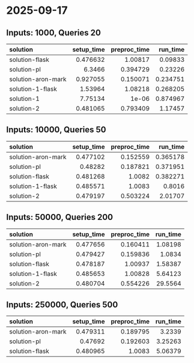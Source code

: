 # 2025-09-17

## Inputs: 1000, Queries 20

| solution           |   setup_time |   preproc_time |   run_time |
|:-------------------|-------------:|---------------:|-----------:|
| solution-flask     |     0.476632 |       1.00817  |   0.09833  |
| solution-pl        |     6.3466   |       0.394729 |   0.23226  |
| solution-aron-mark |     0.927055 |       0.150071 |   0.234751 |
| solution-1-flask   |     1.53964  |       1.08218  |   0.268205 |
| solution-1         |     7.75134  |       1e-06    |   0.874967 |
| solution-2         |     0.481065 |       0.793409 |   1.17457  |

## Inputs: 10000, Queries 50

| solution           |   setup_time |   preproc_time |   run_time |
|:-------------------|-------------:|---------------:|-----------:|
| solution-aron-mark |     0.477102 |       0.152559 |   0.365178 |
| solution-pl        |     0.48282  |       0.187821 |   0.371951 |
| solution-flask     |     0.481268 |       1.0082   |   0.382271 |
| solution-1-flask   |     0.485571 |       1.0083   |   0.8016   |
| solution-2         |     0.479197 |       0.503224 |   2.01707  |

## Inputs: 50000, Queries 200

| solution           |   setup_time |   preproc_time |   run_time |
|:-------------------|-------------:|---------------:|-----------:|
| solution-aron-mark |     0.477656 |       0.160411 |    1.08198 |
| solution-pl        |     0.479427 |       0.159836 |    1.0834  |
| solution-flask     |     0.478187 |       1.00937  |    1.58387 |
| solution-1-flask   |     0.485653 |       1.00828  |    5.64123 |
| solution-2         |     0.480704 |       0.554226 |   29.5564  |

## Inputs: 250000, Queries 500

| solution           |   setup_time |   preproc_time |   run_time |
|:-------------------|-------------:|---------------:|-----------:|
| solution-aron-mark |     0.479311 |       0.189795 |    3.2339  |
| solution-pl        |     0.47692  |       0.192603 |    3.25263 |
| solution-flask     |     0.480965 |       1.0083   |    5.06379 |